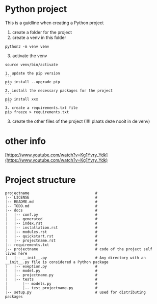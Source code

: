 # Python project
This is a guidline when creating a Python project

1. create a folder for the project
2. create a venv in this folder   
```
python3 -m venv venv
```
3. activate the venv  
```
source venv/bin/activate
```
	1. update the pip version  
	```
	pip install --upgrade pip
	```
	2. install the necessary packages for the project  
	```
	pip install xxx
	```
	3. create a requirements.txt file  
	pip freeze > requirements.txt  
3. create the other files of the project (!!!! plaats deze nooit in de venv)


# other info
[https://www.youtube.com/watch?v=Kg1Yvry_Ydk](https://www.youtube.com/watch?v=Kg1Yvry_Ydk)

# Project structure
```
projectname                              # 
|-- LICENSE                              # 
|-- README.md                            # 
|-- TODO.md                              # 
|-- docs                                 # 
|   |-- conf.py                          # 
|   |-- generated                        # 
|   |-- index.rst                        # 
|   |-- installation.rst                 # 
|   |-- modules.rst                      # 
|   |-- quickstart.rst                   # 
|   |-- projectname.rst                  # 
|-- requirements.txt                     # 
|-- projectname                          # code of the project self lives here
|   |-- __init__.py                      # Any directory with an __init__.py file is considered a Python package
|   |-- exeption.py                      #
|   |-- model.py                         #
|   |-- projectname.py                   #
|   |-- tests                            #
|       |-- models.py                    #
|       |-- test_projectname.py          #
|-- setup.py                             # used for distributing packages
```
